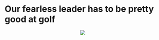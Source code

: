 # Our fearless leader has to be pretty good at golf

<p align="center">
  <img src="https://i.insider.com/5cd59157021b4c02aa0dfdf5?width=1200&format=jpeg" />
</p>
